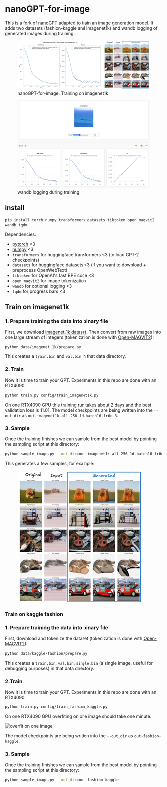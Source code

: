
# nanoGPT-for-image

This is a fork of [nanoGPT](https://github.com/karpathy/nanoGPT) adapted to train an image generation model. It adds two datasets (fashion-kaggle and imagenet1k) and wandb logging of generated images during training.

<figure>
    <img src="train_imagenet1k.png" alt="nanoGPT-for-image. Training on imagenet1k" />
    <figcaption>nanoGPT-for-image. Training on imagenet1k</figcaption>
</figure>

<figure>
    <img src="wandb_logging.png" alt="wandb_logging" />
    <figcaption>wandb logging during training</figcaption>
</figure>

## install

```
pip install torch numpy transformers datasets tiktoken open_magvit2 wandb tqdm
```

Dependencies:

- [pytorch](https://pytorch.org) <3
- [numpy](https://numpy.org/install/) <3
-  `transformers` for huggingface transformers <3 (to load GPT-2 checkpoints)
-  `datasets` for huggingface datasets <3 (if you want to download + preprocess OpenWebText)
-  `tiktoken` for OpenAI's fast BPE code <3
-  `open_magvit2` for image tokenization
-  `wandb` for optional logging <3
-  `tqdm` for progress bars <3


## Train on imagenet1k

### 1. Prepare training the data into binary file

First, we download [imagenet_1k dataset](https://huggingface.co/datasets/evanarlian/imagenet_1k_resized_256). Then convert from raw images into one large stream of integers (tokenization is done with [Open-MAGVIT2](https://github.com/TencentARC/Open-MAGVIT2/tree/main)):

```sh
python data/imagenet_1k/prepare.py
```

This creates a `train.bin` and `val.bin` in that data directory. 

### 2. Train
Now it is time to train your GPT. Experiments in this repo are done with an RTX4090

```sh
python train.py config/train_imagenet1k.py
```

On one RTX4090 GPU this training run takes about 2 days and the best validation loss is 11.01. The model checkpoints are being written into the `--out_dir` as `out-imagenet1k-all-256-1d-batch16-lr6e-3`. 

### 3. Sample

Once the training finishes we can sample from the best model by pointing the sampling script at this directory:

```sh
python sample_image.py --out_dir=out-imagenet1k-all-256-1d-batch16-lr6e-3
```

This generates a few samples, for example:

<figure>
    <img src="imagenet1k_generated.png" alt="imagenet1k_generatedt" width="400"/>
</figure>

### Train on kaggle fashion

### 1. Prepare training the data into binary file
First, download and tokenize the dataset (tokenization is done with [Open-MAGVIT2](https://github.com/TencentARC/Open-MAGVIT2/tree/main)):

```sh
python data/kaggle-fashion/prepare.py
```

This creates a `train.bin`, `val.bin`, `single.bin` (a single image, useful for debugging purposes) in that data directory. 

### 2.Train
Now it is time to train your GPT. Experiments in this repo are done with an RTX4090

```sh
python train.py config/train_fashion_kaggle.py
```

On one RTX4090 GPU overfiting on one image should take one minute.

![overfit on one image](overfit_one_image.gif "overfit on one image")

The model checkpoints are being written into the `--out_dir` as `out-fashion-kaggle`. 

### 3. Sample 

Once the training finishes we can sample from the best model by pointing the sampling script at this directory:

```sh
python sample_image.py --out_dir=out-fashion-kaggle
```
